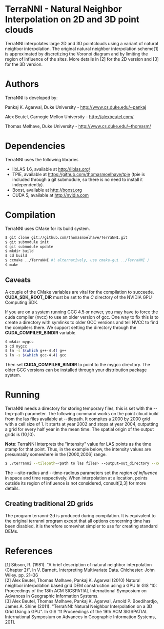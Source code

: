 TerraNNI - Natural Neighbor Interpolation on 2D and 3D point clouds
====================================================================

TerraNNI interpolates large 2D and 3D pointclouds using a variant of
natural neighbor interpolation. The original natural neighbor
interpolation scheme[1] is approximated by discretizing the Voronoi
diagram and by limiting the region of influence of the sites. More
details in [2] for the 2D version and [3] for the 3D version.

Authors
=======

TerraNNI is developed by:

Pankaj K. Agarwal, Duke University - http://www.cs.duke.edu/~pankaj

Alex Beutel, Carnegie Mellon University - http://alexbeutel.com/

Thomas Mølhave, Duke University - http://www.cs.duke.edu/~thomasm/


Dependencies
============

TerraNNI uses the following libraries

  * libLAS 1.6, available at http://liblas.org/ 
  * TPIE, available at https://github.com/thomasmoelhave/tpie (tpie is
    included through a git submodule, so there is no need to install
    it independently).
  * Boost, available at http://boost.org
  * CUDA 5, available at http://nvidia.com


Compilation
===============

TerraNNI uses CMake for its build system.

```bash
$ git clone git://github.com/thomasmoelhave/TerraNNI.git
$ git submodule init
$ git submodule update
$ mkdir build
$ cd build
$ ccmake ../TerraNNI #( alternatively, use cmake-gui ../TerraNNI )
$ make
```


Caveats
-------

A couple of the CMake variables are vital for the compilation to
succeede.  **CUDA_SDK_ROOT_DIR** must be set to the *C* directory of the
NVIDIA GPU Computing SDK.

If you are on a system running GCC 4.5 or newer, you may have to force
the cuda compiler (nvcc) to use an older version of gcc. One way to
fix this is to create a directory with symlinks to older GCC versions
and tell NVCC to find the compilers there. We support setting the
directory through the **CUDA_COMPILER_BINDIR** variable.

```bash
$ mkdir mygcc
$ cd mygcc
$ ln -s $(which g++-4.4) g++
$ ln -s $(which gcc-4.4) gcc
```

Then set **CUDA_COMPILER_BINDIR** to point to the mygcc directory. The
older GCC versions can be installed through your distribution package
system.   

Running
=======

TerraNNI needs a directory for storing temporary files, this is set
with the --tmp-path parameter.  The following command works on the
point cloud build from the las files available at --tilepath. It
compites a 2000 by 2000 grid with a cell size of 1. It starts at year
2002 and stops at year 2004, outputting a grid for every half year in
the mean time. The spatial origin of the output grids is (10,10).

**Note**: TerraNNI interprets the "intensity" value for LAS points as
  the time stamp for that point. Thus, in the example below, the
  intensity values are presumably somewhere in the [2000,2006] range.

```bash
$ ./terranni --tilepath=<path to las files> --output=out_directory --cell-size=1.0 --site-radius=5.0 --wp-path=/var/tmp/wp --time-start=2002 --time-length=3 --time-radius=2 --tmp-path=/var/tmp  --time-step=0.5 --origin-x=10 --origin-y=10 --grid-cols=2000 --grid-rows=200
```

The --site-radius and --time-radious parameters set the *region of
influence* in space and time respectively. When interpolation at a
location, points outside its region of influence is not considered,
consult[2,3] for more details.

Creating traditional 2D grids
------------------------------

The program terranni-2d is produced during compilation. It is equivalent to the original terranni program except that all options concerning time has been disabled, it is therefore somewhat simpler to use for creating standard DEMs.

References
===========

[1] Sibson, R. (1981). "A brief description of natural neighbor interpolation (Chapter 2)". In V. Barnett. Interpreting Multivariate Data. Chichester: John Wiley. pp. 21–36   
[2] Alex Beutel, Thomas Mølhave, Pankaj K. Agarwal (2010) Natural neighbor interpolation based grid DEM construction using a GPU In GIS '10: Proceedings of the 18th ACM SIGSPATIAL International Symposium on Advances in Geographic Information Systems.   
[3] Alex Beutel, Thomas Mølhave, Pankaj K. Agarwal, Arnold P. Boedihardjo, James A. Shine (2011). "TerraNNI: Natural Neighbor Interpolation on a 3D Grid Using a GPU". In GIS '11 Proceedings of the 19th ACM SIGSPATIAL International Symposium on Advances in Geographic Information Systems, 2011.
